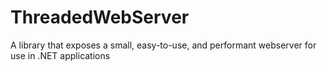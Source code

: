 # ThreadedWebServer
A library that exposes a small, easy-to-use, and performant webserver for use in .NET applications
